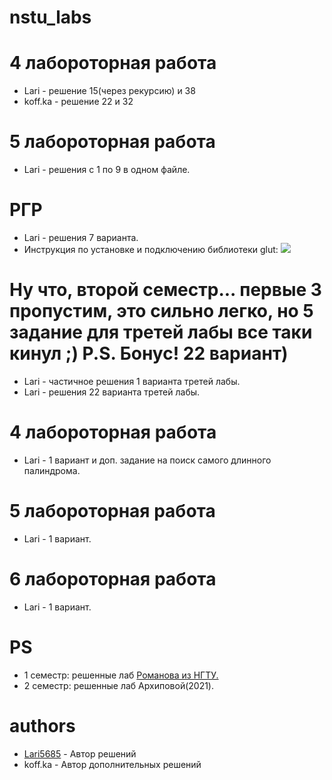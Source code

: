 # nstu_labs

# 4 лабороторная работа
* Lari - решение 15(через рекурсию) и 38
* koff.ka - решение 22 и 32

# 5 лабороторная работа
* Lari - решения с 1 по 9 в одном файле.

# РГР
* Lari - решения 7 варианта.
* Инструкция по установке и подключению библиотеки glut:
 [![](https://i.imgur.com/kDHHd6j.png)](https://youtu.be/xoqJAlX8n2g)
 
# Ну что, второй семестр... первые 3 пропустим, это сильно легко, но 5 задание для третей лабы все таки кинул ;) P.S. Бонус! 22 вариант)
* Lari - частичное решения 1 варианта третей лабы. 
* Lari - решения 22 варианта третей лабы. 

# 4 лабороторная работа
* Lari - 1 вариант и доп. задание на поиск самого длинного палиндрома.

# 5 лабороторная работа
* Lari - 1 вариант. 

# 6 лабороторная работа
* Lari - 1 вариант. 

# PS
* 1 семестр: решенные лаб [Романова из НГТУ.](http://ermak.cs.nstu.ru/cprog/HTML/index.htm) 
* 2 семестр: решенные лаб Архиповой(2021). 


# authors
 * [Lari5685](https://github.com/lari5685) - Автор решений
 * koff.ka - Автор дополнительных решений
